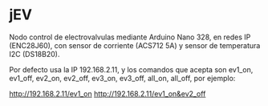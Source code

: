 jEV
===

Nodo control de electrovalvulas mediante Arduino Nano 328, en redes IP (ENC28J60), con sensor
de corriente (ACS712 5A) y sensor de temperatura I2C (DS18B20).

Por defecto usa la IP 192.168.2.11, y los comandos que acepta son ev1_on, ev1_off, ev2_on, ev2_off,
ev3_on, ev3_off, all_on, all_off, por ejemplo:

http://192.168.2.11/ev1_on
http://192.168.2.11/ev1_on&ev2_off

